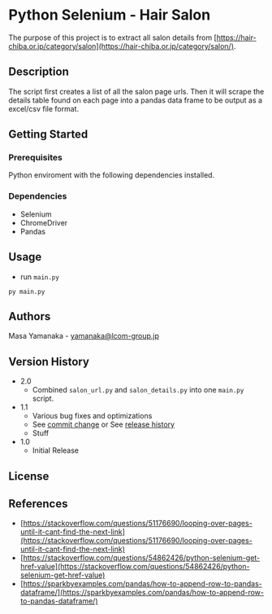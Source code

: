 # Python Selenium - Hair Salon

The purpose of this project is to extract all salon details from [https://hair-chiba.or.jp/category/salon](https://hair-chiba.or.jp/category/salon/).

## Description

The script first creates a list of all the salon page urls. Then it will scrape the details table found on each page into a pandas data frame to be output as a excel/csv file format. 

## Getting Started

### Prerequisites
Python enviroment with the following dependencies installed.

### Dependencies

-   Selenium
-   ChromeDriver
-   Pandas


## Usage

-  run `main.py`

```
py main.py
```


## Authors

Masa Yamanaka - [yamanaka@lcom-group.jp](yamanaka@lcom-group.jp)

## Version History

-   2.0
    -   Combined `salon_url.py` and `salon_details.py` into one `main.py` script.
-   1.1
    -   Various bug fixes and optimizations
    -   See [commit change]() or See [release history]()
    -   Stuff
-   1.0
    -   Initial Release

## License


## References

-   [https://stackoverflow.com/questions/51176690/looping-over-pages-until-it-cant-find-the-next-link](https://stackoverflow.com/questions/51176690/looping-over-pages-until-it-cant-find-the-next-link)
-   [https://stackoverflow.com/questions/54862426/python-selenium-get-href-value](https://stackoverflow.com/questions/54862426/python-selenium-get-href-value)
-   [https://sparkbyexamples.com/pandas/how-to-append-row-to-pandas-dataframe/](https://sparkbyexamples.com/pandas/how-to-append-row-to-pandas-dataframe/)
